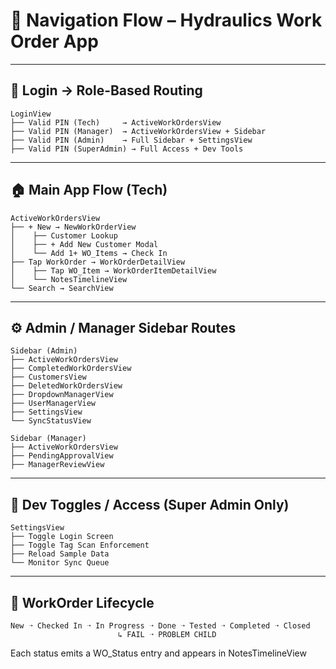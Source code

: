 # 🧭 Navigation Flow – Hydraulics Work Order App

---

## 🔐 Login → Role-Based Routing

```
LoginView
├── Valid PIN (Tech)     → ActiveWorkOrdersView
├── Valid PIN (Manager)  → ActiveWorkOrdersView + Sidebar
├── Valid PIN (Admin)    → Full Sidebar + SettingsView
├── Valid PIN (SuperAdmin) → Full Access + Dev Tools
```

---

## 🏠 Main App Flow (Tech)

```
ActiveWorkOrdersView
├── + New → NewWorkOrderView
│    ├── Customer Lookup
│    ├── + Add New Customer Modal
│    └── Add 1+ WO_Items → Check In
├── Tap WorkOrder → WorkOrderDetailView
│    ├── Tap WO_Item → WorkOrderItemDetailView
│    └── NotesTimelineView
└── Search → SearchView
```

---

## ⚙️ Admin / Manager Sidebar Routes

```
Sidebar (Admin)
├── ActiveWorkOrdersView
├── CompletedWorkOrdersView
├── CustomersView
├── DeletedWorkOrdersView
├── DropdownManagerView
├── UserManagerView
├── SettingsView
└── SyncStatusView

Sidebar (Manager)
├── ActiveWorkOrdersView
├── PendingApprovalView
├── ManagerReviewView
```

---

## 🔄 Dev Toggles / Access (Super Admin Only)

```
SettingsView
├── Toggle Login Screen
├── Toggle Tag Scan Enforcement
├── Reload Sample Data
└── Monitor Sync Queue
```

---

## 🔁 WorkOrder Lifecycle

```
New ➝ Checked In ➝ In Progress ➝ Done ➝ Tested ➝ Completed ➝ Closed
						↳ FAIL ➝ PROBLEM CHILD
```

Each status emits a WO\_Status entry and appears in NotesTimelineView
